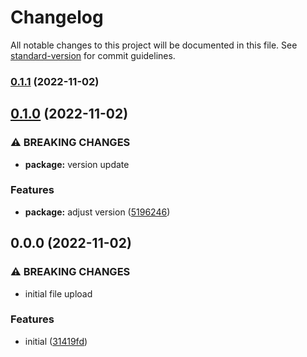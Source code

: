 # Changelog

All notable changes to this project will be documented in this file. See [standard-version](https://github.com/conventional-changelog/standard-version) for commit guidelines.

### [0.1.1](https://github.com/rkdud007/wncg-changelog-test/compare/v0.1.0...v0.1.1) (2022-11-02)

## [0.1.0](https://github.com/rkdud007/wncg-changelog-test/compare/v0.0.0...v0.1.0) (2022-11-02)


### ⚠ BREAKING CHANGES

* **package:** version update

### Features

* **package:** adjust version ([5196246](https://github.com/rkdud007/wncg-changelog-test/commit/51962461ba9d90766e4bd4ae59e6fa9f2b1e4c3a))

## 0.0.0 (2022-11-02)


### ⚠ BREAKING CHANGES

* initial file upload

### Features

* initial ([31419fd](https://github.com/rkdud007/wncg-changelog-test/commit/31419fd2a0ba871ee7ba4a5415e8117c362a04c3))
